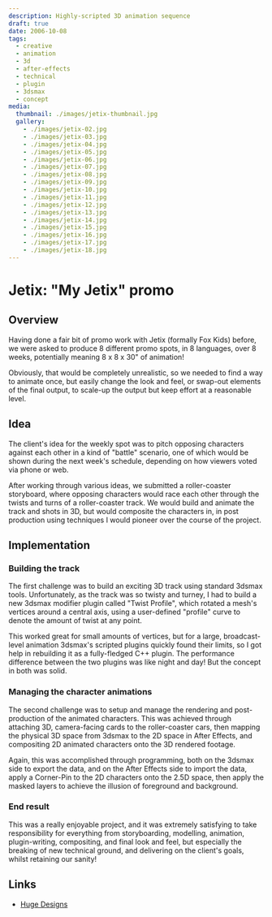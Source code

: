 ```yaml
---
description: Highly-scripted 3D animation sequence
draft: true
date: 2006-10-08
tags:
  - creative
  - animation
  - 3d
  - after-effects
  - technical
  - plugin
  - 3dsmax
  - concept
media:
  thumbnail: ./images/jetix-thumbnail.jpg
  gallery:
    - ./images/jetix-02.jpg
    - ./images/jetix-03.jpg
    - ./images/jetix-04.jpg
    - ./images/jetix-05.jpg
    - ./images/jetix-06.jpg
    - ./images/jetix-07.jpg
    - ./images/jetix-08.jpg
    - ./images/jetix-09.jpg
    - ./images/jetix-10.jpg
    - ./images/jetix-11.jpg
    - ./images/jetix-12.jpg
    - ./images/jetix-13.jpg
    - ./images/jetix-14.jpg
    - ./images/jetix-15.jpg
    - ./images/jetix-16.jpg
    - ./images/jetix-17.jpg
    - ./images/jetix-18.jpg
---
```


# Jetix: "My Jetix" promo

## Overview

Having done a fair bit of promo work with Jetix (formally Fox Kids) before, we were asked to produce 8 different promo spots, in 8 languages, over 8 weeks, potentially meaning 8 x 8 x 30" of animation!

Obviously, that would be completely unrealistic, so we needed to find a way to animate once, but easily change the look and feel, or swap-out elements of the final output, to scale-up the output but keep effort at a reasonable level.

## Idea

The client's idea for the weekly spot was to pitch opposing characters against each other in a kind of "battle" scenario, one of which would be shown during the next week's schedule, depending on how viewers voted via phone or web.

After working through various ideas, we submitted a roller-coaster storyboard, where opposing characters would race each other through the twists and turns of a roller-coaster track. We would build and animate the track and shots in 3D, but would composite the characters in, in post production using techniques I would pioneer over the course of the project.

## Implementation

### Building the track

The first challenge was to build an exciting 3D track using standard 3dsmax tools. Unfortunately, as the track was so twisty and turney, I had to build a new 3dsmax modifier plugin called "Twist Profile", which rotated a mesh's vertices around a central axis, using a user-defined "profile" curve to denote the amount of twist at any point.

This worked great for small amounts of vertices, but for a large, broadcast-level animation 3dsmax's scripted plugins quickly found their limits, so I got help in rebuilding it as a fully-fledged C++ plugin. The performance difference between the two plugins was like night and day! But the concept in both was solid.

### Managing the character animations

The second challenge was to setup and manage the rendering and post-production of the animated characters. This was achieved through attaching 3D, camera-facing cards to the roller-coaster cars, then mapping the physical 3D space from 3dsmax to the 2D space in After Effects, and compositing 2D animated characters onto the 3D rendered footage.

Again, this was accomplished through programming, both on the 3dsmax side to export the data, and on the After Effects side to import the data, apply a Corner-Pin to the 2D characters onto the 2.5D space, then apply the masked layers to achieve the illusion of foreground and background.

### End result

This was a really enjoyable project, and it was extremely satisfying to take responsibility for everything from storyboarding, modelling, animation, plugin-writing, compositing, and final look and feel, but especially the breaking of new technical ground, and delivering on the client's goals, whilst retaining our sanity!

## Links

- [Huge Designs](http://hugedesigns.co.uk/news)
